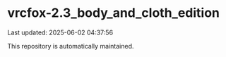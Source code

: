 # vrcfox-2.3_body_and_cloth_edition

Last updated: 2025-06-02 04:37:56

This repository is automatically maintained.
